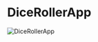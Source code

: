 # DiceRollerApp
![DiceRollerApp](https://github.com/mustafaemreucakli/DiceRollerApp/assets/73758831/0407e4bc-49f2-4df8-841d-d3f2e33bb0e7)
